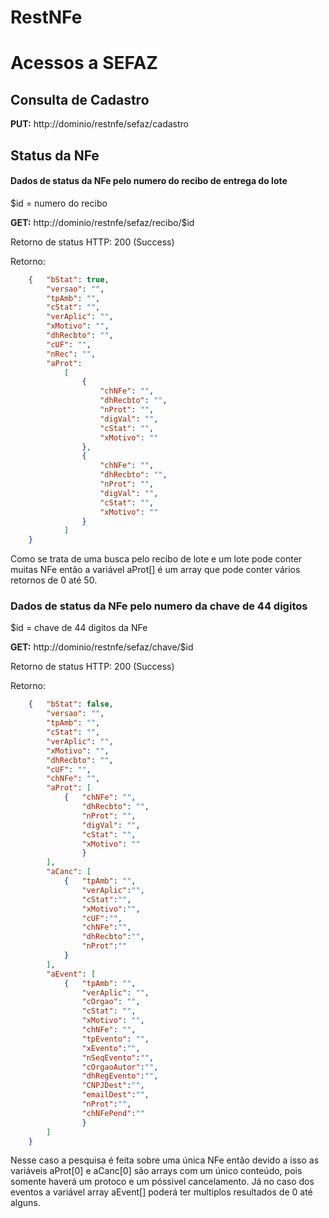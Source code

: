 # RestNFe

# Acessos a SEFAZ

## Consulta de Cadastro

**PUT:** http://dominio/restnfe/sefaz/cadastro


## Status da NFe

#### Dados de status da NFe pelo numero do recibo de entrega do lote

$id = numero do recibo

**GET:** http://dominio/restnfe/sefaz/recibo/$id

Retorno de status HTTP: 200 (Success)

Retorno:
```json
    {   "bStat": true,
        "versao": "",
        "tpAmb": "",
        "cStat": "",
        "verAplic": "",
        "xMotivo": "",
        "dhRecbto": "",
        "cUF": "",
        "nRec": "",
        "aProt":
            [
                {
                    "chNFe": "",
                    "dhRecbto": "",
                    "nProt": "",
                    "digVal": "",
                    "cStat": "",
                    "xMotivo": ""
                },
                {
                    "chNFe": "",
                    "dhRecbto": "",
                    "nProt": "",
                    "digVal": "",
                    "cStat": "",
                    "xMotivo": ""
                }
            ]
    }
```
Como se trata de uma busca pelo recibo de lote e um lote pode conter muitas NFe então a variável aProt[] é um array que pode conter vários retornos de 0 até 50.


### Dados de status da NFe pelo numero da chave de 44 digitos

$id = chave de 44 digitos da NFe

**GET:** http://dominio/restnfe/sefaz/chave/$id

Retorno de status HTTP: 200 (Success)

Retorno:
```json
    {   "bStat": false,
        "versao": "",
        "tpAmb": "",
        "cStat": "",
        "verAplic": "",
        "xMotivo": "",
        "dhRecbto": "",
        "cUF": "",
        "chNFe": "",
        "aProt": [
        	{   "chNFe": "",
                "dhRecbto": "",
                "nProt": "",
                "digVal": "",
                "cStat": "",
                "xMotivo": ""
                }
        ],
        "aCanc": [
            {   "tpAmb": "",
                "verAplic":"",
                "cStat":"",
                "xMotivo":"",
                "cUF":"",
                "chNFe":"",
                "dhRecbto":"",
                "nProt":""
            }
        ],
        "aEvent": [
            {   "tpAmb": "",
                "verAplic": "",
                "cOrgao": "",
                "cStat": "",
                "xMotivo": "",
                "chNFe": "",
                "tpEvento": "",
                "xEvento":"",
                "nSeqEvento":"",
                "cOrgaoAutor":"",
                "dhRegEvento":"",
                "CNPJDest":"",
                "emailDest":"",
                "nProt":"",
                "chNFePend":""
                }
        ]
    }
```
Nesse caso a pesquisa é feita sobre uma única NFe então devido a isso as variáveis aProt[0] e aCanc[0] são arrays com um único conteúdo, pois somente haverá um protoco e um póssivel cancelamento. Já no caso dos eventos a variável array aEvent[] poderá ter multiplos resultados de 0 até alguns.

